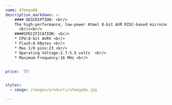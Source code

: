 ```yaml
---
name: ATmega8A
description_markdown: >-
    #### DESCRIPTION: <br/>
    The high-performance, low-power Atmel 8-bit AVR RISC-based microcontroller combines 8KB ISP flash memory with read-while-write capabilities, 512B EEPROM, 1KB SRAM, 23 general purpose I/O lines, 32 general purpose working registers, three flexible timer/counters with compare modes, internal and external interrupts,serial programmable USART, a byte oriented two-wire serial interface, 6-channel 10-bit A/D converter (8-channel in TQFP and QFN/MLF packages.
      <br/><br/>
    ####SPECIFICATION: <br/>
    * CPU:8-bit AVRV <br/>
    * Flash:8 KBytes <br/>
    * Max I/O pins:23 <br/>
    * Operating Voltage:2.7-5.5 volts  <br/>
    * Maximum Frequency:16 MHz <br/>


price: '75'


styles:
  - image: /images/products/atmega8a.jpg

---
```

